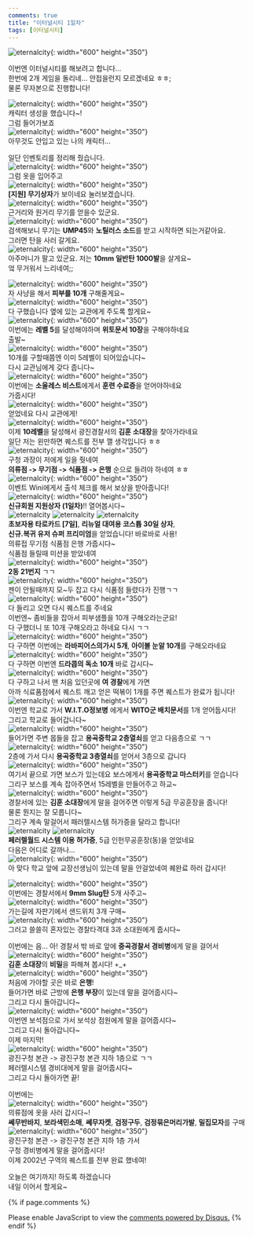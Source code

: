 ```yaml
---
comments: true
title: "이터널시티 1일차"
tags: [이터널시티]
---
```


![eternalcity](/assets/image/EternalCity/eternalcity01.png){: width="600" height="350"}

이번엔 이터널시티를 해보려고 합니다...  
한번에 2개 게임을 돌리네... 안접을런지 모르겠네요 ㅎㅎ;  
물론 무자본으로 진행합니다!

![eternalcity](/assets/image/EternalCity/eternalcity02.png){: width="600" height="350"}  
캐릭터 생성을 했습니다~!  
그럼 들어가보죠  
![eternalcity](/assets/image/EternalCity/eternalcity03.png){: width="600" height="350"}  
아무것도 안입고 있는 나의 캐릭터...

일단 인벤토리를 정리해 줬습니다.  
![eternalcity](/assets/image/EternalCity/eternalcity04.png){: width="600" height="350"}  
그럼 옷을 입어주고  
![eternalcity](/assets/image/EternalCity/eternalcity05.png){: width="600" height="350"}  
**[지원] 무기상자**가 보이네요 눌러보겠습니다.  
![eternalcity](/assets/image/EternalCity/eternalcity06.png){: width="600" height="350"}  
근거리와 원거리 무기를 얻을수 있군요.  
![eternalcity](/assets/image/EternalCity/eternalcity07.png){: width="600" height="350"}  
검색해보니 무기는 **UMP45**와 **노틸러스 소드**를 받고 시작하면 되는거같아요.  
그러면 탄을 사러 갈게요.  
![eternalcity](/assets/image/EternalCity/eternalcity08.png){: width="600" height="350"}  
아주머니가 팔고 있군요. 저는 **10mm 일반탄 1000발**을 살게요~  
엌 무거워서 느리네여;;

![eternalcity](/assets/image/EternalCity/eternalcity09.png){: width="600" height="350"}  
자 사냥을 해서 **피부를 10개** 구해줄게요~  
![eternalcity](/assets/image/EternalCity/eternalcity10.png){: width="600" height="350"}  
다 구했습니다 옆에 있는 교관에게 주도록 할게요~  
![eternalcity](/assets/image/EternalCity/eternalcity11.png){: width="600" height="350"}  
이번에는 **레벨 5**를 달성해야하며 **위토문서 10장**을 구해야하네요  
출발~  
![eternalcity](/assets/image/EternalCity/eternalcity12.png){: width="600" height="350"}  
10개를 구할때쯤엔 이미 5레벨이 되어있습니다~  
다시 교관님에게 갖다 줍니다~  
![eternalcity](/assets/image/EternalCity/eternalcity13.png){: width="600" height="350"}  
이번에는 **소울레스 비스트**에게서 **훈련 수료증**을 얻어야하네요  
가줍시다!  
![eternalcity](/assets/image/EternalCity/eternalcity14.png){: width="600" height="350"}  
얻었네요 다시 교관에게!  
![eternalcity](/assets/image/EternalCity/eternalcity15.png){: width="600" height="350"}  
이제 **10레벨**을 달성해서 광진경찰서의 **김훈 소대장**을 찾아가라네요  
일단 저는 왼만하면 퀘스트를 전부 깰 생각입니다 ㅎㅎ  
![eternalcity](/assets/image/EternalCity/eternalcity16.png){: width="600" height="350"}  
구청 과장이 저에게 일을 줫네여  
**의류점 -> 무기점 -> 식품점 -> 은행** 순으로 들려야 하네여 ㅎㅎ  
![eternalcity](/assets/image/EternalCity/eternalcity17.png){: width="600" height="350"}  
이벤트 Wini에게서 출석 체크를 해서 보상을 받아줍니다!  
![eternalcity](/assets/image/EternalCity/eternalcity18.png){: width="600" height="350"}  
**신규회원 지원상자 (1일차)**!! 열어봅시다~  
![eternalcity](/assets/image/EternalCity/eternalcity19.png)
![eternalcity](/assets/image/EternalCity/eternalcity20.png)
![eternalcity](/assets/image/EternalCity/eternalcity21.png)  
**초보자용 타로카드 [7일]**, **리뉴얼 대여용 코스튭 30일 상자**,  
**신규.복귀 유저 슈퍼 프리미엄**을 얻었습니다! 바로바로 사용!  
의류접 무기점 식품점 은행 가줍시다~  
식품점 들릴때 미션을 받았네여  
![eternalcity](/assets/image/EternalCity/eternalcity22.png){: width="600" height="350"}  
**2동 21번지** ㄱㄱ  
![eternalcity](/assets/image/EternalCity/eternalcity23.png){: width="600" height="350"}  
젠이 안될때까지 모~두 잡고 다시 식품점 들렸다가 진행ㄱㄱ  
![eternalcity](/assets/image/EternalCity/eternalcity24.png){: width="600" height="350"}  
다 들리고 오면 다시 퀘스트를 주네요  
이번엔~ 좀비들을 잡아서 피부샘플을 10개 구해오라는군요!  
다 구했더니 또 10개 구해오라고 하네요 다시 ㄱㄱ  
![eternalcity](/assets/image/EternalCity/eternalcity25.png){: width="600" height="350"}  
다 구하면 이번에는 **라바피어스의가시 5개**, **아이볼 눈알 10개**를 구해오라네요  
![eternalcity](/assets/image/EternalCity/eternalcity26.png){: width="600" height="350"}  
다 구하면 이번엔 **드라콥의 독소 10개** 바로 갑시다~  
![eternalcity](/assets/image/EternalCity/eternalcity27.png){: width="600" height="350"}  
다 구하고 나서 맨 처음 있던곳에 **여 경찰**에게 가면  
아까 식료품점에서 퀘스트 깨고 얻은 떡볶이 1개를 주면 퀘스트가 완료가 됩니다!  
![eternalcity](/assets/image/EternalCity/eternalcity28.png){: width="600" height="350"}  
이번엔 학교로 가서 **W.I.T.O정보병** 에게서 **WITO군 배치문서**를 1개 얻어둡시다!  
그리고 학교로 들어갑니다~  
![eternalcity](/assets/image/EternalCity/eternalcity29.png){: width="600" height="350"}  
들어가면 주변 몹들을 잡고 **용곡중학교 2층열쇠**를 얻고 다음층으로 ㄱㄱ  
![eternalcity](/assets/image/EternalCity/eternalcity30.png){: width="600" height="350"}  
2층에 가서 다시 **용곡중학교 3층열쇠**를 얻어서 3층으로 갑니다  
![eternalcity](/assets/image/EternalCity/eternalcity31.png){: width="600" height="350"}  
여기서 끝으로 가면 보스가 있는데요 보스에게서 **용곡중학교 마스터키**를 얻습니다  
그리구 보스를 계속 잡아주면서 15레벨을 만들어주고 하교~  
![eternalcity](/assets/image/EternalCity/eternalcity32.png){: width="600" height="350"}  
경찰서에 있는 **김훈 소대장**에게 말을 걸어주면 이렇게 5급 무공훈장을 줍니다!  
물론 뭔지는 잘 모릅니다~  
그리구 계속 말걸어서 패러렐시스템 허가증을 달라고 합니다!  
![eternalcity](/assets/image/EternalCity/eternalcity33.png)
![eternalcity](/assets/image/EternalCity/eternalcity34.png)  
**페러렐월드 시스템 이용 허가증**, 5급 인헌무공훈장(동)을 얻었네요  
다음은 어디로 갈까나...  
![eternalcity](/assets/image/EternalCity/eternalcity35.png){: width="600" height="350"}  
아 맞다 학교 앞에 교장선생님이 있는데 말을 안걸었네여 퀘완료 하러 갑시다!

![eternalcity](/assets/image/EternalCity/eternalcity36.png){: width="600" height="350"}  
이번에는 경찰서에서 **9mm Slug탄** 5개 사주고~  
![eternalcity](/assets/image/EternalCity/eternalcity37.png){: width="600" height="350"}  
가는길에 자판기에서 샌드위치 3개 구매~  
![eternalcity](/assets/image/EternalCity/eternalcity38.png){: width="600" height="350"}  
그러고 쓸쓸히 혼자있는 경찰타격대 3과 소대원에게 줍시다~

이번에는 음... 아! 경찰서 밖 바로 앞에 **중곡경찰서 경비병**에게 말을 걸어서  
![eternalcity](/assets/image/EternalCity/eternalcity39.png){: width="600" height="350"}  
**김훈 소대장**의 **비밀**을 파해쳐 봅시다! +_+  
![eternalcity](/assets/image/EternalCity/eternalcity40.png){: width="600" height="350"}  
처음에 가야할 곳은 바로 **은행**!  
들어가면 바로 근방에 **은행 부장**이 있는데 말을 걸어줍시다~  
그리고 다시 돌아갑니다~  
![eternalcity](/assets/image/EternalCity/eternalcity41.png){: width="600" height="350"}  
이번엔 보석점으로 가서 보석상 점원에게 말을 걸어줍시다~  
그리고 다시 돌아갑니다~  
이제 마지막!  
![eternalcity](/assets/image/EternalCity/eternalcity42.png){: width="600" height="350"}  
광진구청 본관 -> 광진구청 본관 지하 1층으로 ㄱㄱ  
페러렐시스템 경비대에게 말을 걸어줍시다~  
그리고 다시 돌아가면 끝!

이번에는  
![eternalcity](/assets/image/EternalCity/eternalcity43.png){: width="600" height="350"}  
의류점에 옷을 사러 갑시다~!  
**쎄무반바지**, **보라색민소매**, **쎄무자켓**, **검정구두**, **검정묶은머리가발**, **밀집모자**를 구매  
![eternalcity](/assets/image/EternalCity/eternalcity44.png){: width="600" height="350"}  
광진구청 본관 -> 광진구청 본관 지하 1층 가서  
구청 경비병에게 말을 걸어줍시다!  
이제 2002년 구역의 퀘스트를 전부 완료 했네여!

오늘은 여기까지! 하도록 하겠습니다  
내일 이어서 할게요~

{% if page.comments %}
<div id="disqus_thread"></div>
<script>



/**
*  RECOMMENDED CONFIGURATION VARIABLES: EDIT AND UNCOMMENT THE SECTION BELOW TO INSERT DYNAMIC VALUES FROM YOUR PLATFORM OR CMS.
*  LEARN WHY DEFINING THESE VARIABLES IS IMPORTANT: https://disqus.com/admin/universalcode/#configuration-variables*/
/*
var disqus_config = function () {
this.page.url = PAGE_URL;  // Replace PAGE_URL with your page's canonical URL variable
this.page.identifier = PAGE_IDENTIFIER; // Replace PAGE_IDENTIFIER with your page's unique identifier variable
};
*/
(function() { // DON'T EDIT BELOW THIS LINE
var d = document, s = d.createElement('script');
s.src = 'https://dndl93.disqus.com/embed.js';
s.setAttribute('data-timestamp', +new Date());
(d.head || d.body).appendChild(s);
})();
</script>
<noscript>Please enable JavaScript to view the <a href="https://disqus.com/?ref_noscript">comments powered by Disqus.</a></noscript>
{% endif %}